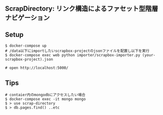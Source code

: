 ## ScrapDirectory: リンク構造によるファセット型階層ナビゲーション

## Setup

```
$ docker-compose up
# /data以下にimportしたいscrapbox-projectのjsonファイルを配置し以下を実行
$ docker-compose exec web python importer/scrapbox-importer.py (your-scrapbox-project).json

# open http://localhost:5000/
```

## Tips
```
# contaier内のmongodbにアクセスしたい場合
$ docker-compose exec -it mongo mongo
$ > use scrap-directory
$ > db.pages.find() ..etc
```